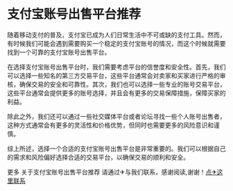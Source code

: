 # 支付宝账号出售平台推荐

随着移动支付的普及，支付宝已成为人们日常生活中不可或缺的支付工具。然而，有时候我们可能会遇到需要购买一个稳定的支付宝账号的情况，而这个时候就需要找到一个可靠的支付宝账号出售平台。

在选择支付宝账号出售平台时，我们需要考虑平台的信誉度和安全性。首先，我们可以选择一些知名的第三方交易平台，这些平台通常会对卖家和买家进行严格的审核，确保交易的安全和可靠性。其次，我们也可以选择一些专业的账号交易平台，这些平台通常会提供更多的账号选择，并且会有更多的交易保障措施，保障买家的利益。

除此之外，我们还可以通过一些社交媒体平台或者论坛寻找一些个人账号出售者，这种方式通常会有更多的灵活性和价格优势，但同时也需要更多的风险意识和谨慎。

综上所述，选择一个合适的支付宝账号出售平台是非常重要的。我们可以根据自己的需求和风险偏好选择合适的交易平台，以确保交易的顺利和安全。

更多 关于支付宝账号出售平台推荐 请通过✈与我们联系，感谢阅读,谢谢！[点✈这里联系](https://gg.k02.cc)